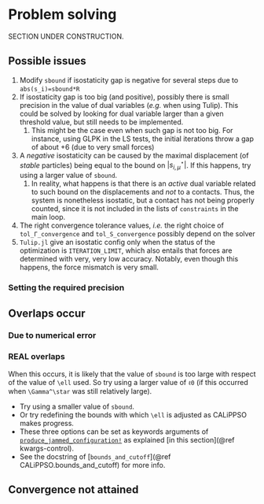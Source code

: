 # Problem solving

SECTION UNDER CONSTRUCTION.

## Possible issues 

1. Modify `sbound` if isostaticity gap is negative for several steps due to `abs(s_i)=sbound*R`
2. If isostaticity gap is too big (and positive), possibly there is small precision in the value of dual variables (*e.g.* when using Tulip). This could be solved by looking for dual variable larger than a given threshold value, but still needs to be implemented.
   1. This might be the case even when such gap is not too big. For instance, using GLPK in the LS tests, the initial iterations throw a gap of about +6 (due to very small forces)
3. A *negative* isostaticity can be caused by the maximal displacement (of *stable* particles) being equal to the bound on $|s_{i,\mu}^\star|$. If this happens, try using a larger value of `sbound`. 
   1. In reality, what happens is that there is an *active* dual variable related to such bound on the displacements and *not* to a contacts. Thus, the system is nonetheless isostatic, but a contact has not being properly counted, since it is not included in the lists of `constraints` in the main loop.
4. The right convergence tolerance values, *i.e.* the right choice of `tol_Γ_convergence` and `tol_S_convergence` possibly depend on the solver
5. `Tulip.jl` give an isostatic config only when the status of the optimization is `ITERATION_LIMIT`, which also entails that forces are determined with very, very low accuracy. Notably, even though this happens, the force mismatch is very small.

### Setting the required precision

## Overlaps occur

### Due to numerical error

### REAL overlaps

When this occurs, it is likely that the value of `sbound` is too large with respect of the value of ``\ell`` used. So try using a larger value of `ℓ0` (if this occurred when ``\Gamma^\star`` was still relatively large).
   -  Try using a smaller value of `sbound`.
   -  Or try redefining the bounds with which ``\ell`` is adjusted as CALiPPSO makes progress.
   -  These three options can be set as keywords arguments of [`produce_jammed_configuration!`](@ref) as explained [in this section](@ref kwargs-control). 
   -  See the docstring of [`bounds_and_cutoff`](@ref CALiPPSO.bounds_and_cutoff) for more info.

## Convergence not attained

